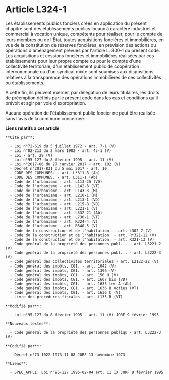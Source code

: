 # Article L324-1

Les établissements publics fonciers créés en application du présent chapitre sont des établissements publics locaux à
caractère industriel et commercial à vocation unique, compétents pour réaliser, pour le compte de leurs membres ou de l'Etat,
toutes acquisitions foncières et immobilières, en vue de la constitution de réserves foncières, en prévision des actions ou
opérations d'aménagement prévues par l'article L. 300-1 du présent code. Les acquisitions et cessions foncières et
immobilières réalisées par ces établissements pour leur propre compte ou pour le compte d'une collectivité territoriale, d'un
établissement public de coopération intercommunale ou d'un syndicat mixte sont soumises aux dispositions relatives à la
transparence des opérations immobilières de ces collectivités ou établissements.

A cette fin, ils peuvent exercer, par délégation de leurs titulaires, les droits de préemption définis par le présent code
dans les cas et conditions qu'il prévoit et agir par voie d'expropriation.

Aucune opération de l'établissement public foncier ne peut être réalisée sans l'avis de la commune concernée.

**Liens relatifs à cet article**

	**Cité par**:

	  - Loi n°72-619 du 5 juillet 1972 - art. 7-1 (V)
	  - Loi n°82-213 du 2 mars 1982 - art. 45-1 (V)
	  - Loi - art. 29 (V)
	  - Loi n°95-127 du 8 février 1995 - art. 11 (V)
	  - Loi n°2017-86 du 27 janvier 2017 - art. 102 (V)
	  - Décret n°2017-831 du 5 mai 2017 - art. 10
	  - CODE DES COMMUNES. - art. L*311-8 (Ab)
	  - CODE DES COMMUNES. - art. L311-1 (Ab)
	  - Code de l'urbanisme - art. L113-25 (VD)
	  - Code de l'urbanisme - art. L142-3 (VT)
	  - Code de l'urbanisme - art. L143-3 (M)
	  - Code de l'urbanisme - art. L210-1 (M)
	  - Code de l'urbanisme - art. L213-1 (VD)
	  - Code de l'urbanisme - art. L215-8 (VD)
	  - Code de l'urbanisme - art. L221-1 (V)
	  - Code de l'urbanisme - art. L332-21 (Ab)
	  - Code de l'urbanisme - art. L730-1 (VT)
	  - Code de l'urbanisme - art. R324-4 (V)
	  - Code de l'urbanisme - art. R340-5 (V)
	  - Code de la construction et de l'habitation. - art. L302-7 (V)
	  - Code de la construction et de l'habitation. - art. R*321-12 (V)
	  - Code de la construction et de l'habitation. - art. R321-13 (V)
	  - Code général de la propriété des personnes publ... - art. L3221-2 (V)
	  - Code général de la propriété des personnes publ... - art. L3222-3 (V)
	  - Code général des collectivités territoriales - art. L2122-22 (V)
	  - Code général des impôts, CGI. - art. 1042 (V)
	  - Code général des impôts, CGI. - art. 1396 (V)
	  - Code général des impôts, CGI. - art. 150 U (V)
	  - Code général des impôts, CGI. - art. 1607 bis (VD)
	  - Code général des impôts, CGI. - art. 1635 ter A (Ab)
	  - Code général des impôts, CGI. - art. 1636 B octies (VT)
	  - Code général des impôts, CGI. - art. 1636 C (V)
	  - Livre des procédures fiscales - art. L135 B (VT)

	**Modifié par**:

	  - Loi n°95-127 du 8 février 1995 - art. 11 (V) JORF 9 février 1995

	**Nouveaux textes**:

	  - Code général de la propriété des personnes publiqu - art. L3222-3 (V)

	**Codifié par**:

	  - Décret n°73-1022 1973-11-08 JORF 13 novembre 1973

	**Liens**:

	  - SPEC_APPLI: Loi n°95-127 1995-02-04 art. 11 IX JORF 9 février 1995
